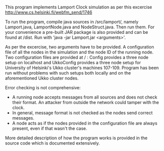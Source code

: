 This program implements Lamport Clock simulation as per this excercise http://www.cs.helsinki.fi/webfm_send/1746

To run the program, compile java sources in /src/lamport/, namely Lamport.java, LamportNode.java and NodeStruct.java. Then run them.
For your convenience a pre-built JAR package is also provided and can be found at /dist. Run with 'java -jar Lamport.jar \<arguments\>'.

As per the excercise, two arguments have to be provided. A configuration file of all the nodes in the simulation and the node ID of the running node.
Two configuration files are provided at / : Config provides a three node setup on localhost and UkkoConfig provides a three node setup for University of Helsinki's Ukko cluster's machines 107-109.
Program has been run without problems with such setups both locally and on the aforementioned Ukko cluster nodes.

Error checking is not comprehensive:
	
- A running node accepts messages from all sources and does not check their format. An attacker from outside the network could tamper with the clock.
- In general, message format is not checked as the nodes send correct messages.
- A node acts as if the nodes provided in the configuration file are always present, even if that wasn't the case.
	
More detailed description of how the program works is provided in the source code which is documented extensively.
